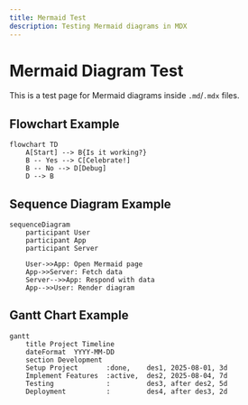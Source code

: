 ```yaml
---
title: Mermaid Test
description: Testing Mermaid diagrams in MDX
---
```


# Mermaid Diagram Test

This is a test page for Mermaid diagrams inside `.md`/`.mdx` files.

## Flowchart Example

```mermaid
flowchart TD
    A[Start] --> B{Is it working?}
    B -- Yes --> C[Celebrate!]
    B -- No --> D[Debug]
    D --> B
````

## Sequence Diagram Example

```mermaid
sequenceDiagram
    participant User
    participant App
    participant Server

    User->>App: Open Mermaid page
    App->>Server: Fetch data
    Server-->>App: Respond with data
    App-->>User: Render diagram
```

## Gantt Chart Example

```mermaid
gantt
    title Project Timeline
    dateFormat  YYYY-MM-DD
    section Development
    Setup Project       :done,    des1, 2025-08-01, 3d
    Implement Features  :active,  des2, 2025-08-04, 7d
    Testing             :         des3, after des2, 5d
    Deployment          :         des4, after des3, 2d
```